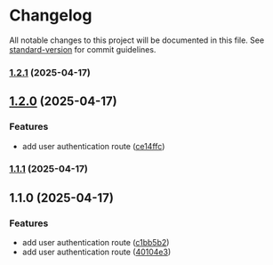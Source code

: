 # Changelog

All notable changes to this project will be documented in this file. See [standard-version](https://github.com/conventional-changelog/standard-version) for commit guidelines.

### [1.2.1](https://github.com/rit3zh/study-app-node-backend/compare/v1.2.0...v1.2.1) (2025-04-17)

## [1.2.0](https://github.com/rit3zh/study-app-node-backend/compare/v1.1.1...v1.2.0) (2025-04-17)


### Features

* add user authentication route ([ce14ffc](https://github.com/rit3zh/study-app-node-backend/commit/ce14ffc50388ee9d8f70f26dee4d4c829f491934))

### [1.1.1](https://github.com/rit3zh/study-app-node-backend/compare/v1.1.0...v1.1.1) (2025-04-17)

## 1.1.0 (2025-04-17)


### Features

* add user authentication route ([c1bb5b2](https://github.com/rit3zh/study-app-node-backend/commit/c1bb5b22642d6d47c21634630894d4dcf66ce538))
* add user authentication route ([40104e3](https://github.com/rit3zh/study-app-node-backend/commit/40104e39de2676cd9f40bfd121186576b142c9c8))

